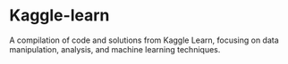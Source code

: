 # Kaggle-learn
A compilation of code and solutions from Kaggle Learn, focusing on data manipulation, analysis, and machine learning techniques.
